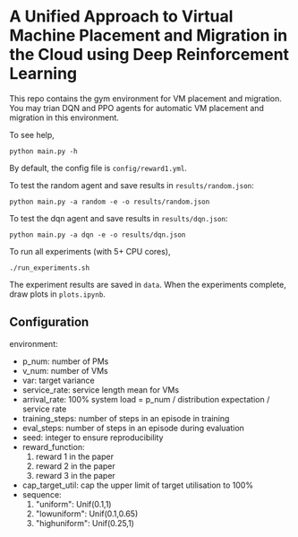 # A Unified Approach to Virtual Machine Placement and Migration in the Cloud using Deep Reinforcement Learning

This repo contains the gym environment for VM placement and migration. You may trian DQN and PPO agents for automatic VM placement and migration in this environment.

To see help,

```shell
python main.py -h
```

By default, the config file is `config/reward1.yml`.

To test the random agent and save results in `results/random.json`:

```shell
python main.py -a random -e -o results/random.json
```

To test the dqn agent and save results in `results/dqn.json`:

```shell
python main.py -a dqn -e -o results/dqn.json
```

To run all experiments (with 5+ CPU cores),

```shell
./run_experiments.sh
```

The experiment results are saved in `data`. When the experiments complete, draw plots in `plots.ipynb`.

## Configuration

environment:

- p_num: number of PMs
- v_num: number of VMs
- var: target variance
- service_rate: service length mean for VMs
- arrival_rate: 100% system load = p_num / distribution expectation / service rate
- training_steps: number of steps in an episode in training
- eval_steps: number of steps in an episode during evaluation
- seed: integer to ensure reproducibility
- reward_function:
    1. reward 1 in the paper
    2. reward 2 in the paper
    3. reward 3 in the paper
- cap_target_util: cap the upper limit of target utilisation to 100%
- sequence:
    1. "uniform": Unif(0.1,1)
    2. "lowuniform": Unif(0.1,0.65)
    3. "highuniform": Unif(0.25,1)
